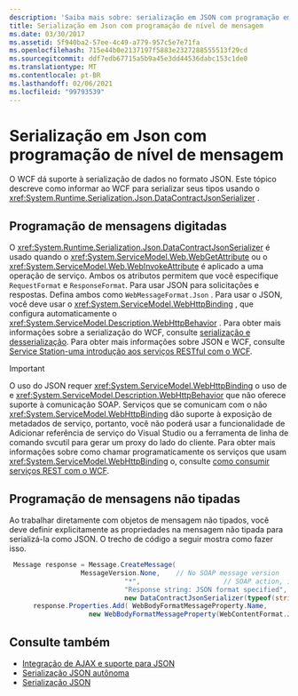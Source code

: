 ```yaml
---
description: 'Saiba mais sobre: serialização em JSON com programação em nível de mensagem'
title: Serialização em Json com programação de nível de mensagem
ms.date: 03/30/2017
ms.assetid: 5f940ba2-57ee-4c49-a779-957c5e7e71fa
ms.openlocfilehash: 715e44b0e2137197f5883e2327288555513f29cd
ms.sourcegitcommit: ddf7edb67715a5b9a45e3dd44536dabc153c1de0
ms.translationtype: MT
ms.contentlocale: pt-BR
ms.lasthandoff: 02/06/2021
ms.locfileid: "99793539"
---
```

# <a name="serializing-in-json-with-message-level-programming"></a>Serialização em Json com programação de nível de mensagem

O WCF dá suporte à serialização de dados no formato JSON. Este tópico descreve como informar ao WCF para serializar seus tipos usando o <xref:System.Runtime.Serialization.Json.DataContractJsonSerializer> .  
  
## <a name="typed-message-programming"></a>Programação de mensagens digitadas  

 O <xref:System.Runtime.Serialization.Json.DataContractJsonSerializer> é usado quando o <xref:System.ServiceModel.Web.WebGetAttribute> ou o <xref:System.ServiceModel.Web.WebInvokeAttribute> é aplicado a uma operação de serviço. Ambos os atributos permitem que você especifique `RequestFormat` e `ResponseFormat`. Para usar JSON para solicitações e respostas. Defina ambos como `WebMessageFormat.Json` .  Para usar o JSON, você deve usar o <xref:System.ServiceModel.WebHttpBinding> , que configura automaticamente o <xref:System.ServiceModel.Description.WebHttpBehavior> . Para obter mais informações sobre a serialização do WCF, consulte [serialização e desserialização](serialization-and-deserialization.md). Para obter mais informações sobre JSON e WCF, consulte [Service Station-uma introdução aos serviços RESTful com o WCF](/archive/msdn-magazine/2009/january/service-station-an-introduction-to-restful-services-with-wcf).  
  
> [!IMPORTANT]
> O uso do JSON requer <xref:System.ServiceModel.WebHttpBinding> o uso de e <xref:System.ServiceModel.Description.WebHttpBehavior> que não oferece suporte à comunicação SOAP. Serviços que se comunicam com o não <xref:System.ServiceModel.WebHttpBinding> dão suporte à exposição de metadados de serviço, portanto, você não poderá usar a funcionalidade de Adicionar referência de serviço do Visual Studio ou a ferramenta de linha de comando svcutil para gerar um proxy do lado do cliente. Para obter mais informações sobre como chamar programaticamente os serviços que usam <xref:System.ServiceModel.WebHttpBinding> o, consulte [como consumir serviços REST com o WCF](/archive/blogs/pedram/how-to-consume-rest-services-with-wcf).  
  
## <a name="untyped-message-programming"></a>Programação de mensagens não tipadas  

 Ao trabalhar diretamente com objetos de mensagem não tipados, você deve definir explicitamente as propriedades na mensagem não tipada para serializá-la como JSON. O trecho de código a seguir mostra como fazer isso.  
  
```csharp
 Message response = Message.CreateMessage(  
                  MessageVersion.None,    // No SOAP message version  
                             "*",                     // SOAP action, ignored since this is JSON  
                             "Response string: JSON format specified", // Message body  
                             new DataContractJsonSerializer(typeof(string))); // Specify DataContractJsonSerializer  
      response.Properties.Add( WebBodyFormatMessageProperty.Name,
                    new WebBodyFormatMessageProperty(WebContentFormat.Json)); // Use JSON format  
```  
  
## <a name="see-also"></a>Consulte também

- [Integração de AJAX e suporte para JSON](ajax-integration-and-json-support.md)
- [Serialização JSON autônoma](stand-alone-json-serialization.md)
- [Serialização JSON](../samples/json-serialization.md)
